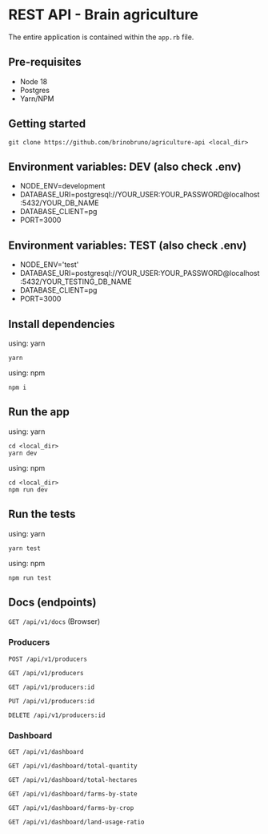 # REST API - Brain agriculture

The entire application is contained within the `app.rb` file.

## Pre-requisites
- Node 18
- Postgres
- Yarn/NPM

## Getting started

    git clone https://github.com/brinobruno/agriculture-api <local_dir>

## Environment variables: DEV (also check .env)
- NODE_ENV=development
- DATABASE_URI=postgresql://YOUR_USER:YOUR_PASSWORD@localhost:5432/YOUR_DB_NAME
- DATABASE_CLIENT=pg
- PORT=3000

## Environment variables: TEST (also check .env)
- NODE_ENV='test'
- DATABASE_URI=postgresql://YOUR_USER:YOUR_PASSWORD@localhost:5432/YOUR_TESTING_DB_NAME
- DATABASE_CLIENT=pg
- PORT=3000

## Install dependencies
using: yarn

    yarn
    
using: npm

    npm i

## Run the app
using: yarn

    cd <local_dir>
    yarn dev
    
using: npm

    cd <local_dir>
    npm run dev

## Run the tests
using: yarn

    yarn test
    
using: npm

    npm run test

## Docs (endpoints)
`GET /api/v1/docs` (Browser)

### Producers
`POST /api/v1/producers`

`GET /api/v1/producers`

`GET /api/v1/producers:id`

`PUT /api/v1/producers:id`

`DELETE /api/v1/producers:id`

### Dashboard
`GET /api/v1/dashboard`

`GET /api/v1/dashboard/total-quantity`

`GET /api/v1/dashboard/total-hectares`

`GET /api/v1/dashboard/farms-by-state`

`GET /api/v1/dashboard/farms-by-crop`

`GET /api/v1/dashboard/land-usage-ratio`